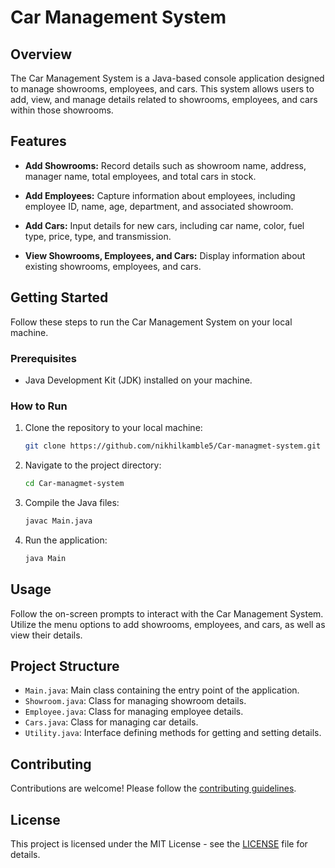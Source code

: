 # Car Management System

## Overview
The Car Management System is a Java-based console application designed to manage showrooms, employees, and cars. This system allows users to add, view, and manage details related to showrooms, employees, and cars within those showrooms.

## Features
- **Add Showrooms:** Record details such as showroom name, address, manager name, total employees, and total cars in stock.

- **Add Employees:** Capture information about employees, including employee ID, name, age, department, and associated showroom.

- **Add Cars:** Input details for new cars, including car name, color, fuel type, price, type, and transmission.

- **View Showrooms, Employees, and Cars:** Display information about existing showrooms, employees, and cars.

## Getting Started
Follow these steps to run the Car Management System on your local machine.

### Prerequisites
- Java Development Kit (JDK) installed on your machine.

### How to Run
1. Clone the repository to your local machine:
    ```bash
    git clone https://github.com/nikhilkamble5/Car-managmet-system.git
    ```

2. Navigate to the project directory:
    ```bash
    cd Car-managmet-system
    ```

3. Compile the Java files:
    ```bash
    javac Main.java
    ```

4. Run the application:
    ```bash
    java Main
    ```

## Usage
Follow the on-screen prompts to interact with the Car Management System. Utilize the menu options to add showrooms, employees, and cars, as well as view their details.

## Project Structure
- `Main.java`: Main class containing the entry point of the application.
- `Showroom.java`: Class for managing showroom details.
- `Employee.java`: Class for managing employee details.
- `Cars.java`: Class for managing car details.
- `Utility.java`: Interface defining methods for getting and setting details.

## Contributing
Contributions are welcome! Please follow the [contributing guidelines](CONTRIBUTING.md).

## License
This project is licensed under the MIT License - see the [LICENSE](LICENSE) file for details.
